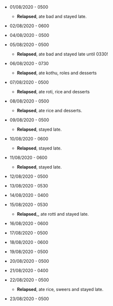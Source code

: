 * 01/08/2020 - 0500
  * __Relapsed__, ate bad and stayed late.

* 02/08/2020 - 0600

* 04/08/2020 - 0500  

* 05/08/2020 - 0500
  * __Relapsed__, ate bad and stayed late until 0330!
  
* 06/08/2020 - 0730
  * __Relapsed__, ate kothu, roles and desserts
  
* 07/08/2020 - 0500
  * __Relapsed__, ate roti, rice and desserts

* 08/08/2020 - 0500
  * __Relapsed__, ate rice and desserts.
  
* 09/08/2020 - 0500
  * __Relapsed__, stayed late.
  
* 10/08/2020 - 0600
  * __Relapsed__, stayed late.
  
* 11/08/2020 - 0600  
  * __Relapsed__, stayed late.

* 12/08/2020 - 0500  

* 13/08/2020 - 0530  

* 14/08/2020 - 0400

* 15/08/2020 - 0530
  * __Relapsed___, ate rotti and stayed late.

* 16/08/2020 - 0600

* 17/08/2020 - 0500

* 18/08/2020 - 0600

* 19/08/2020 - 0500

* 20/08/2020 - 0500  

* 21/08/2020 - 0400

* 22/08/2020 - 0500
  * __Relapsed__, ate rice, sweers and stayed late.
  
* 23/08/2020 - 0500  
